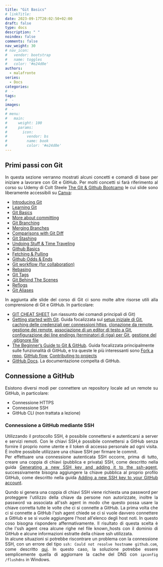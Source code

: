 ```yaml
---
title: "Git Basics"
# linkTitle:
date: 2023-09-17T20:02:50+02:00
draft: false
type: docs
description: " " 
noindex: false
comments: false
nav_weight: 30
# nav_icon:
#   vendor: bootstrap
#   name: toggles
#   color: '#e24d0e'
authors:
  - malafronte
series:
  - Docs
categories:
#  - 
tags:
#  - 
images:
#  - 
# menu:
#   main:
#     weight: 100
#     params:
#       icon:
#         vendor: bs
#         name: book
#         color: '#e24d0e'
---
```

<style>p {text-align: justify}</style>

## Primi passi con Git

In questa sezione verranno mostrati alcuni concetti e comandi di base per iniziare a lavorare con Git e GitHub. Per molti concetti si farà riferimento al corso su Udemy di Colt Steele [The Git & Github Bootcamp](https://www.udemy.com/course/git-and-github-bootcamp/) le cui slide sono liberamente accessibili su [Canva](https://www.canva.com/):

* [Introducing Git](https://www.canva.com/design/DAETQyFE6pM/mLt1oYF8gP_mqBS3ghb-BA/view?utm_content=DAETQyFE6pM&utm_campaign=designshare&utm_medium=link&utm_source=sharebutton)
* [Learning Git](https://www.canva.com/design/DAEXMu7dx04/x1kkoUK-g_j6UtObmUwbDA/view?utm_content=DAEXMu7dx04&utm_campaign=designshare&utm_medium=link&utm_source=sharebutton#1)  
* [Git Basics](https://www.canva.com/design/DAEPH_Lq4Wk/Wp_d5Rvk_OjVvgPH0xmzhg/view?utm_content=DAEPH_Lq4Wk&utm_campaign=designshare&utm_medium=link&utm_source=sharebutton)  
* [More about committing](https://www.canva.com/design/DAEXMibkysc/4PgPWiQqZ5UwCxMruH6BmQ/view?utm_content=DAEXMibkysc&utm_campaign=designshare&utm_medium=link&utm_source=sharebutton#1)
* [Git Branching](https://www.canva.com/design/DAEPOwX2Zzs/90STrbMXNysYIkSsxUCu-g/view?utm_content=DAEPOwX2Zzs&utm_campaign=designshare&utm_medium=link&utm_source=sharebutton)  
* [Merging Branches](https://www.canva.com/design/DAEUZEra8W0/b4I77uG1YJAu4q6UOTIG6Q/view?utm_content=DAEUZEra8W0&utm_campaign=designshare&utm_medium=link&utm_source=sharebutton)  
* [Comparisons with Git Diff](https://www.canva.com/design/DAEVUT6HslA/tbdbyITzamUidWfk-HcSug/view?utm_content=DAEVUT6HslA&utm_campaign=designshare&utm_medium=link&utm_source=sharebutton)
* [Git Stashing](https://www.canva.com/design/DAEPsQa6BFE/uNs08sHSGN1XziSUt1BLHQ/view?utm_content=DAEPsQa6BFE&utm_campaign=designshare&utm_medium=link&utm_source=sharebutton)
* [Undoing Stuff & Time Traveling](https://www.canva.com/design/DAEPZZHOafo/uagxrNdvbI_wDpjfNpK_4w/view?utm_content=DAEPZZHOafo&utm_campaign=designshare&utm_medium=link&utm_source=sharebutton)
* [Github Basics](https://www.canva.com/design/DAEPtdekgz0/L9rfbid7gCFMGEZBLJcmlw/view?utm_content=DAEPtdekgz0&utm_campaign=designshare&utm_medium=link&utm_source=sharebutton)
* [Fetching & Pulling](https://www.canva.com/design/DAEPyYicrxQ/EaXIXD_WWryEq7Z7YUSVlg/view?utm_content=DAEPyYicrxQ&utm_campaign=designshare&utm_medium=link&utm_source=sharebutton)
* [Github Odds & Ends](https://www.canva.com/design/DAEVGSMC0ew/9f6udCe20KrYAfwoD0zqHA/view?utm_content=DAEVGSMC0ew&utm_campaign=designshare&utm_medium=link&utm_source=sharebutton)
* [Git workflow (for collaboration)](https://www.canva.com/design/DAEP32iZwVc/4se77vKYGwT5_9NpxFbZoQ/view?utm_content=DAEP32iZwVc&utm_campaign=designshare&utm_medium=link&utm_source=sharebutton)  
* [Rebasing](https://www.canva.com/design/DAEVkyNcwWI/qt8pRN3JA1lP9ckYeImxeQ/view?utm_content=DAEVkyNcwWI&utm_campaign=designshare&utm_medium=link&utm_source=sharebutton)
* [Git Tags](https://www.canva.com/design/DAEV5aEpUOQ/lfUIjJz2atC6fGT9KOv2kg/view?utm_content=DAEV5aEpUOQ&utm_campaign=designshare&utm_medium=link&utm_source=sharebutton)
* [Git Behind The Scenes](https://www.canva.com/design/DAEV-h9bSG4/R6FyldDe8CO8Wfn8z92yRA/view?utm_content=DAEV-h9bSG4&utm_campaign=designshare&utm_medium=link&utm_source=sharebutton)  
* [Reflogs](https://www.canva.com/design/DAEWorNx5_Q/piCbRO6BWwv9_ae_mahECA/view?utm_content=DAEWorNx5_Q&utm_campaign=designshare&utm_medium=link&utm_source=sharebutton)
* [Git Aliases](https://www.canva.com/design/DAEWcidQeSI/m6VuuSGBgvBNsRcxfweqDA/view?utm_content=DAEWcidQeSI&utm_campaign=designshare&utm_medium=link&utm_source=sharebutton)

In aggiunta alle slide del corso di Git ci sono molte altre risorse utili alla comprensione di Git e GitHub. In particolare:

* [GIT CHEAT SHEET](https://education.github.com/git-cheat-sheet-education.pdf) (un riassunto dei comandi principali di Git)
* [Getting started with Git](https://docs.github.com/en/get-started/getting-started-with-git). Guida focalizzata sul [setup iniziale di Git](https://docs.github.com/en/get-started/getting-started-with-git/setting-your-username-in-git), [caching delle credenziali per connessioni https](https://docs.github.com/en/get-started/getting-started-with-git/caching-your-github-credentials-in-git), [clonazione da remote](https://docs.github.com/en/get-started/getting-started-with-git/about-remote-repositories), [gestione dei remote](https://docs.github.com/en/get-started/getting-started-with-git/managing-remote-repositories), [associazione di un editor di testo a Git](https://docs.github.com/en/get-started/getting-started-with-git/associating-text-editors-with-git), [configurazione dei line endings (terminatori di riga) per Git](https://docs.github.com/en/get-started/getting-started-with-git/configuring-git-to-handle-line-endings), [gestione del .gitignore file](https://docs.github.com/en/get-started/getting-started-with-git/ignoring-files)
* [The Beginner’s Guide to Git & GitHub](https://docs.github.com/en/get-started/quickstart). Guida focalizzata principalmente sulle funzionalità di GitHub, e tra queste le più interessanti sono [Fork a repo](https://docs.github.com/en/get-started/quickstart/fork-a-repo), [GitHub flow](https://docs.github.com/en/get-started/quickstart/github-flow), [Contributing to projects](https://docs.github.com/en/get-started/quickstart/contributing-to-projects)
* [GitHub Docs](https://docs.github.com/en). La documentazione compelta di GitHub.

## Connessione a GitHub

Esistono diversi modi per connettere un repository locale ad un remote su GitHub, in particolare:

* Connessione HTTPS
* Connessione SSH
* GitHub CLI (non trattata a lezione)

### Connessione a GitHub mediante SSH

Utilizzando il protocollo SSH, è possibile connettersi e autenticarsi a server e servizi remoti. Con le chiavi SSH,è possibile connettersi a GitHub senza fornire il proprio nome utente e il token di accesso personale ad ogni visita. È inoltre possibile utilizzare una chiave SSH per firmare le commit.  
Per effettuare una connessione autenticata SSH occorre, prima di tutto, creare una coppia di chiavi (pubblica e privata) SSH, come descritto nella guida [Generating a new SSH key and adding it to the ssh-agent](https://docs.github.com/en/authentication/connecting-to-github-with-ssh/generating-a-new-ssh-key-and-adding-it-to-the-ssh-agent), successivamente bisogna aggiungere la chiave pubblica al proprio profilo GitHub, come descritto nella guida [Adding a new SSH key to your GitHub account](https://docs.github.com/en/authentication/connecting-to-github-with-ssh/adding-a-new-ssh-key-to-your-github-account).  

Qundo si genera una coppia di chiavi SSH viene richiesta una password per proteggere l'utilizzo della chiave da persone non autorizzate, inoltre la password va associata all'ssh agent in modo che questo possa usare la chiave corretta tutte le volte che ci si connette a GitHub. La prima volta che ci si connette a GitHub l'ssh agent chiede se ci si vuole davvero connettere a GitHub e se si vuole aggiungere l'host all'elenco degli host noti. In questo coso bisogna rispondere affermativamente. Il risultato di questa scelta è che l'ssh agent crea alcune righe nel file known_hosts con il dominio di GitHub e alcune informazioni estratte della chiave ssh utilizzata.  
In alcune situazioni si potrebbe riscontrare un problema con la connessione SSH, con un errore del tipo `ssh: Could not resolve hostname github.com`, come descritto [qui](https://stackoverflow.com/a/9393431). In questo caso, la soluzione potrebbe essere semplicemente quella di aggiornare la cache del DNS con `ipconfig /flushdns` in Windows.

